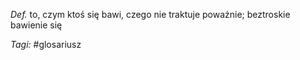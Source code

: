 _Def._ to, czym ktoś się bawi, czego nie traktuje poważnie; beztroskie bawienie się

_Tagi:_ #glosariusz

